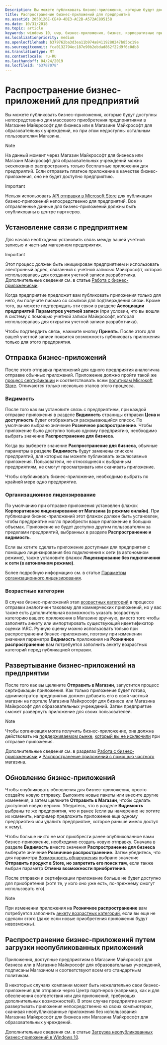 ```yaml
---
Description: Вы можете публиковать бизнес-приложения, которые будут доступны непосредственно для массового приобретения предприятиями в Магазине Майкрософт для бизнеса или в Магазине Майкрософт для образовательных учреждений, но при этом недоступны остальным пользователям Магазина.
title: Распространение бизнес-приложений для предприятий
ms.assetid: 2050126E-CE49-4DE3-AC2B-A572AC895158
ms.date: 10/31/2018
ms.topic: article
keywords: windows 10, uwp, бизнес-приложения, бизнес, корпоративные приложения, store для бизнеса, store для образовательных учреждений, предприятия
ms.localizationpriority: medium
ms.openlocfilehash: b379762ba3d3ea11b974a84119280247b85bc19e
ms.sourcegitcommit: fca0132794ec187e90b2ebdad862f22d9f6c0db8
ms.translationtype: MT
ms.contentlocale: ru-RU
ms.lasthandoff: 04/24/2019
ms.locfileid: "63787078"
---
```

# <a name="distribute-lob-apps-to-enterprises"></a>Распространение бизнес-приложений для предприятий


Вы можете публиковать бизнес-приложения, которые будут доступны непосредственно для массового приобретения предприятиями в Магазине Майкрософт для бизнеса или в Магазине Майкрософт для образовательных учреждений, но при этом недоступны остальным пользователям Магазина.

> [!NOTE]
> На данный момент через Магазин Майкрософт для бизнеса или Магазин Майкрософт для образовательных учреждений можно эксклюзивно распространять только бесплатные приложения для предприятий. Если отправить платное приложение в качестве бизнес-приложения, оно не будет доступно предприятию. 

> [!IMPORTANT]
> Нельзя использовать [API отправки в Microsoft Store](../monetize/create-and-manage-submissions-using-windows-store-services.md) для публикации бизнес-приложений непосредственно для предприятий. Все отправленные данные для бизнес-приложений должны быть опубликованы в центре партнеров.


## <a name="set-up-the-enterprise-association"></a>Установление связи с предприятием

Для начала необходимо установить связь между вашей учетной записью и частным магазином предприятия.

> [!IMPORTANT]
> Этот процесс должен быть инициирован предприятием и использовать электронный адрес, связанный с учетной записью Майкрософт, которая использовалась для создания учетной записи разработчика. Дополнительные сведения см. в статье [Работа с бизнес-приложениями](https://go.microsoft.com/fwlink/p/?LinkId=698846).

Когда предприятие предложит вам публиковать приложения только для него, вы получите письмо со ссылкой для подтверждения связи. Кроме того, вы можете подтверждать эти связи в разделе **Ассоциации предприятий**  **Параметров учетной записи** (при условии, что вы вошли в систему с помощью учетной записи Майкрософт, которая использовалась для открытия учетной записи разработчика).

Чтобы подтвердить связь, нажмите кнопку **Принять**. После этого для вашей учетной записи появится возможность публиковать приложения только для этого предприятия.


## <a name="submit-lob-apps"></a>Отправка бизнес-приложений

После этого отправка приложений для одного предприятия аналогична отправке обычных приложений. Приложение должно пройти такой же [процесс сертификации](the-app-certification-process.md) и соответствовать всем [политикам Microsoft Store](https://docs.microsoft.com/legal/windows/agreements/store-policies). Отличаются только несколько этапов этого процесса.


### <a name="visibility"></a>Видимость

После того как вы установите связь с предприятием, при каждой отправке приложения в разделе **Видимость** страницы отправки **Цена и доступность** будет отображаться раскрывающийся список. По умолчанию выбрано значение **Розничное распространение**. Чтобы приложение было доступно только одному предприятию, необходимо выбрать значение **Распространение для бизнеса**.

Когда вы выберете значение **Распространение для бизнеса**, обычные параметры в разделе **Видимость** будут заменены списком предприятий, для которых вы можете публиковать эксклюзивные приложения. Пользователи, не относящиеся к выбранным предприятиям, не смогут просматривать или скачивать приложение.

Чтобы опубликовать бизнес-приложение, необходимо выбрать по крайней мере одно предприятие.

<span id="organizational" />

### <a name="organizational-licensing"></a>Организационное лицензирование

По умолчанию при отправке приложения установлен флажок **Корпоративное лицензирование от Магазина (в режиме онлайн)**. При публикации бизнес-приложений этот флажок должен быть установлен, чтобы предприятие могло приобрести ваше приложение в больших объемах. Приложение не будет доступно другим пользователям за пределами предприятий, выбранных в разделе **Распространение и видимость**.

Если вы хотите сделать приложение доступным для предприятия с помощью лицензирования без подключения к сети (в автономном режиме), также установите флажок **Лицензирование без подключения к сети (в автономном режиме)**.

Более подробную информацию см. в статье [Параметры организационного лицензирования](organizational-licensing.md).


### <a name="age-ratings"></a>Возрастные категории

В случае бизнес-приложений этап [возрастных категорий](age-ratings.md) в процессе отправки аналогичен таковому для коммерческих приложений, но у вас также есть дополнительная возможность указать возрастную категорию вашего приложения в Магазине вручную, вместо того чтобы заполнять анкету или импортировать существующий идентификатор оценки IARC. Ручную оценку можно использовать только при распространении бизнес-приложения, поэтому при изменении значения параметра **Видимость** приложения на **Розничное распространение** вам потребуется заполнить анкету возрастных категорий перед публикацией отправки.


## <a name="enterprise-deployment-of-lob-apps"></a>Развертывание бизнес-приложений на предприятии

После того как вы щелкните **Отправить в Магазин**, запустится процесс сертификации приложения. Как только приложение будет готово, администратор предприятия должен добавить его в свой частный магазин на портале Магазина Майкрософт для бизнеса или Магазина Майкрософт для образовательных учреждений. Затем предприятие сможет развернуть приложение для своих пользователей.

> [!NOTE]
> Чтобы организация могла получить бизнес-приложение, она должна действовать на [поддерживаемом рынке](https://technet.microsoft.com/itpro/windows/whats-new/windows-store-for-business-overview#supported-markets), [который вы не исключили](define-pricing-and-market-selection.md) при отправке приложения. 

Дополнительные сведения см. в разделах [Работа с бизнес-приложениями](https://go.microsoft.com/fwlink/p/?LinkId=698846) и [Распространение приложений с помощью частного магазина](https://go.microsoft.com/fwlink/p/?LinkId=698847).


## <a name="update-lob-apps"></a>Обновление бизнес-приложений

Чтобы опубликовать обновления для бизнес-приложения, просто создайте новую отправку. Выложите новые пакеты или внесите другие изменения, а затем щелкните **Отправить в Магазин**, чтобы сделать доступной новую версию. Убедитесь, что в разделе **Видимость** выбраны те же предприятия, что и ранее (если вы намеренно не хотите их изменить, например предложить приложение еще одному предприятию или удалить предприятие, которое раньше имело доступ к нему).

Чтобы больше никто не мог приобрести ранее опубликованное вами бизнес-приложение, необходимо создать новую отправку. Сначала в разделе **Видимость** вместо значения **Распространение для бизнеса** выберите значение **Розничное распространение**. Затем убедитесь, что для параметра [Возможность обнаружения](choose-visibility-options.md#discoverability) выбрано значение **Отправить продукт в Store, но запретить его поиск там**, если также выбран параметр **Отмена возможности приобретения**.

После отправки и сертификации приложение больше не будет доступно для приобретения (хотя те, у кого оно уже есть, по-прежнему смогут использовать его).

> [!NOTE]
> При изменении приложения на **Розничное распространение** вам потребуется заполнить [анкету возрастных категорий](age-ratings.md), если вы еще не сделали этого (даже если новые приобретения приложения будут невозможны).


## <a name="distribute-lob-apps-through-sideloading"></a>Распространение бизнес-приложений путем загрузки неопубликованных приложений

Приложения, доступные предприятиям в Магазине Майкрософт для бизнеса или в Магазине Майкрософт для образовательных учреждений, подписаны Магазином и соответствуют всем его стандартным политикам.

В некоторых случаях компании может быть нежелательно свои бизнес-приложения для отправки через Центр партнеров (например, как и для обеспечения соответствия или для приложений, требующих дополнительных возможностей). В этом случае предприятие может развертывать приложения непосредственно на своих компьютерах, скачивая неопубликованные приложения без использования Магазина Майкрософт для бизнеса или Магазина Майкрософт для образовательных учреждений.

Дополнительные сведения см. в статье [Загрузка неопубликованных бизнес-приложений в Windows 10](https://go.microsoft.com/fwlink/p/?LinkId=623433).

 

 




